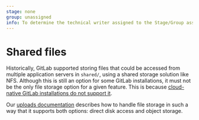 ```yaml
---
stage: none
group: unassigned
info: To determine the technical writer assigned to the Stage/Group associated with this page, see https://about.gitlab.com/handbook/engineering/ux/technical-writing/#assignments
---
```


# Shared files

Historically, GitLab supported storing files that could be accessed from multiple application
servers in `shared/`, using a shared storage solution like NFS. Although this is still an option for
some GitLab installations, it must not be the only file storage option for a given feature. This is
because [cloud-native GitLab installations do not support it](architecture.md#adapting-existing-and-introducing-new-components).

Our [uploads documentation](uploads/index.md) describes how to handle file storage in
such a way that it supports both options: direct disk access and object storage.
